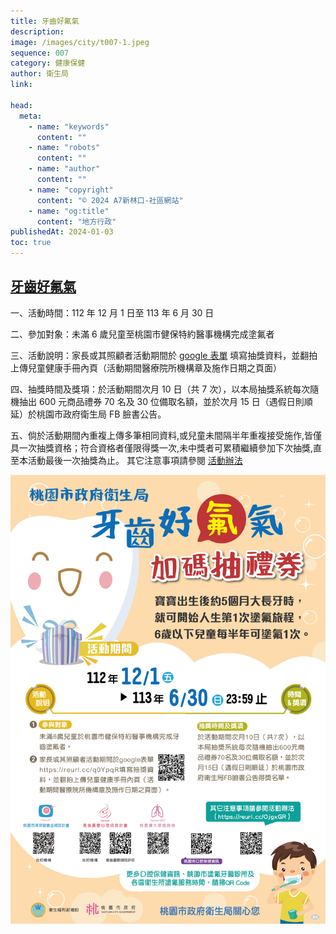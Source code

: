 ```yaml
---
title: 牙齒好氟氣
description:
image: /images/city/t007-1.jpeg
sequence: 007
category: 健康保健
author: 衛生局
link:

head:
  meta:
    - name: "keywords"
      content: ""
    - name: "robots"
      content: ""
    - name: "author"
      content: ""
    - name: "copyright"
      content: "© 2024 A7新林口-社區網站"
    - name: "og:title"
      content: "地方行政"
publishedAt: 2024-01-03
toc: true
---
```


## <a href="">牙齒好氟氣</a>

一、活動時間：112 年 12 月 1 日至 113 年 6 月 30 日

二、參加對象：未滿 6 歲兒童至桃園市健保特約醫事機構完成塗氟者

三、活動說明：家長或其照顧者活動期間於 <a href="https://reurl.cc/q0YpqR"> google 表單</a> 填寫抽獎資料，並翻拍上傳兒童健康手冊內頁（活動期間醫療院所機構章及施作日期之頁面）

四、抽獎時間及獎項：於活動期間次月 10 日（共 7 次），以本局抽獎系統每次隨機抽出 600 元商品禮券 70 名及 30 位備取名額，並於次月 15 日（遇假日則順延）於桃園市政府衛生局 FB 臉書公告。

五、倘於活動期間內重複上傳多筆相同資料,或兒童未間隔半年重複接受施作,皆僅具一次抽獎資格；符合資格者僅限得獎一次,未中獎者可累積繼續參加下次抽獎,直至本活動最後一次抽獎為止。 其它注意事項請參閱 <a href="https://reurl.cc/OjgxGR"> 活動辦法</a>

![t007-1.jpeg](/images/city/t007-1.jpeg)
